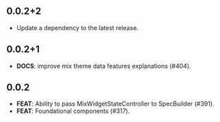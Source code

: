 ## 0.0.2+2

 - Update a dependency to the latest release.

## 0.0.2+1

 - **DOCS**: improve mix theme data features explanations (#404).

## 0.0.2

 - **FEAT**: Ability to pass MixWidgetStateController to SpecBuilder (#391).
 - **FEAT**: Foundational components (#317).

